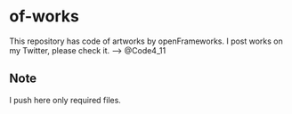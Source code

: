 # of-works

This repository has code of artworks by openFrameworks.
I post works on my Twitter, please check it. --> @Code4_11

## Note

I push here only required files.
